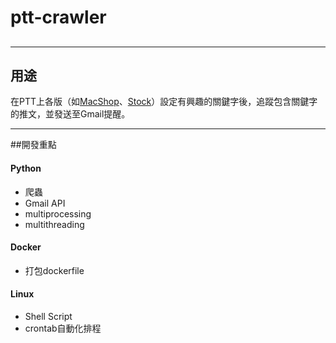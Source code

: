 # ptt-crawler

##

----
## 用途
在PTT上各版（如[MacShop](https://www.ptt.cc/bbs/MacShop/index.html)、[Stock](https://www.ptt.cc/bbs/Stock/index.html)）設定有興趣的關鍵字後，追蹤包含關鍵字的推文，並發送至Gmail提醒。


----
##開發重點

#### Python
* 爬蟲
* Gmail API
* multiprocessing
* multithreading 

#### Docker
* 打包dockerfile

#### Linux
* Shell Script
* crontab自動化排程
